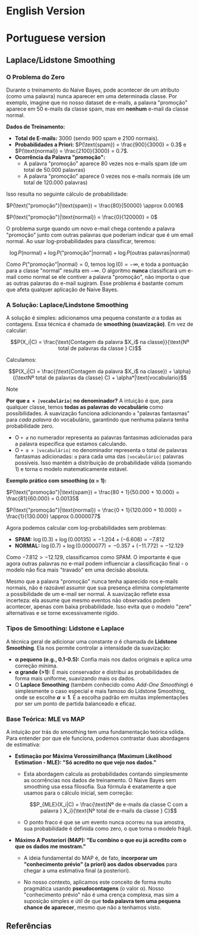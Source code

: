 # English Version

# Portuguese version

## **Laplace/Lidstone Smoothing**

### O Problema do Zero

Durante o treinamento do Naive Bayes, pode acontecer de um atributo (como uma palavra) nunca aparecer em uma determinada classe. Por exemplo, imagine que no nosso dataset de e-mails, a palavra "promoção" aparece em 50 e-mails da classe spam, mas em **nenhum** e-mail da classe normal.

**Dados de Treinamento:**
* **Total de E-mails:** 3000 (sendo 900 spam e 2100 normais).
* **Probabilidades a Priori:** $P(\text{spam}) = \frac{900}{3000} = 0.3$ e $P(\text{normal}) = \frac{2100}{3000} = 0.7$.
* **Ocorrência da Palavra "promoção":**
    * A palavra "promoção" aparece 80 vezes nos e-mails spam (de um total de 50.000 palavras)
    * A palavra "promoção" aparece 0 vezes nos e-mails normais (de um total de 120.000 palavras)

Isso resulta no seguinte cálculo de probabilidade:

$P(\text{"promoção"}|\text{spam}) = \frac{80}{50000} \approx 0.0016$

$P(\text{"promoção"}|\text{normal}) = \frac{0}{120000} = 0$

O problema surge quando um novo e-mail chega contendo a palavra "promoção" junto com outras palavras que poderiam indicar que é um email normal. Ao usar log-probabilidades para classificar, teremos:

$$\log P(\text{normal}) + \log P(\text{"promoção"}|\text{normal}) + \log P(\text{outras palavras}|\text{normal})$$

Como $P(\text{"promoção"}|\text{normal}) = 0$, temos $\log(0) = -\infty$, e toda a pontuação para a classe "normal" resulta em $-\infty$. O algoritmo **nunca** classificará um e-mail como normal se ele contiver a palavra "promoção", não importa o que as outras palavras do e-mail sugiram. Esse problema é bastante comum que afeta qualquer aplicação de Naive Bayes. 

### A Solução: Laplace/Lindstone Smoothing 

A solução é simples: adicionamos uma pequena constante $\alpha$ a todas as contagens. Essa técnica é chamada de **smoothing (suavização)**. Em vez de calcular:

$$P(X_i|C) = \frac{\text{Contagem da palavra $X_i$ na classe}}{\text{Nº total de palavras da classe } C}$$

Calculamos:

$$P(X_i|C) = \frac{(\text{Contagem da palavra $X_i$ na classe}) + \alpha}{(\textNº total de palavras da classe} C) + \alpha*|\text{vocabulario}$$

> [!NOTE]
> **Por que `α × |vocabulário|` no denominador?**
> A intuição é que, para qualquer classe, temos **todas as palavras do vocabulário** como possibilidades. A suavização funciona adicionando `α` "palavras fantasmas" para *cada palavra* do vocabulário, garantindo que nenhuma palavra tenha probabilidade zero.
> * O *`+ α`* no numerador representa as palavras fantasmas adicionadas para a palavra específica que estamos calculando.
> * O `+ α × |vocabulário|` no denominador representa o total de palavras fantasmas adicionadas: `α` para cada uma das `|vocabulário|` palavras possíveis.
> Isso mantém a distribuição de probabilidade válida (somando 1) e torna o modelo matematicamente estável.

**Exemplo prático com smoothing (α = 1):**

$P(\text{"promoção"}|\text{spam}) = \frac{80 + 1}{50.000 + 10.000} = \frac{81}{60.000} = 0.00135$

$P(\text{"promoção"}|\text{normal}) = \frac{0 + 1}{120.000 + 10.000} = \frac{1}{130.000} \approx 0.0000077$

Agora podemos calcular com log-probabilidades sem problemas:

* **SPAM:** $\log(0.3) + \log(0.00135) = -1.204 + (-6.608) = -7.812$
* **NORMAL:** $\log(0.7) + \log(0.0000077) = -0.357 + (-11.772) = -12.129$

Como $-7.812 > -12.129$, classificamos como SPAM. O importante é que agora outras palavras no e-mail podem influenciar a classificação final - o modelo não fica mais "travado" em uma decisão absoluta.

Mesmo que a palavra "promoção" nunca tenha aparecido nos e-mails normais, não é razoável assumir que sua presença elimina completamente a possibilidade de um e-mail ser normal. A suavização reflete essa incerteza: ela assume que mesmo eventos não observados podem acontecer, apenas com baixa probabilidade. Isso evita que o modelo "zere" alternativas e se torne excessivamente rígido.

### Tipos de Smoothing: Lidstone e Laplace

A técnica geral de adicionar uma constante $\alpha$ é chamada de **Lidstone Smoothing**. Ela nos permite controlar a intensidade da suavização:

* **α pequeno (e.g., 0.1-0.5):** Confia mais nos dados originais e aplica uma correção mínima.
* **α grande (>1):** É mais conservador e distribui as probabilidades de forma mais uniforme, suavizando mais os dados.
* O **Laplace Smoothing** (também conhecido como *Add-One Smoothing*) é simplesmente o caso especial e mais famoso do Lidstone Smoothing, onde se escolhe **$\alpha = 1$**. É a escolha padrão em muitas implementações por ser um ponto de partida balanceado e eficaz.

### Base Teórica: MLE vs MAP

A intuição por trás do smoothing tem uma fundamentação teórica sólida. Para entender por que ele funciona, podemos contrastar duas abordagens de estimativa:

- **Estimação por Máxima Verossimilhança (Maximum Likelihood Estimation - MLE): "Só acredito no que vejo nos dados."**
    * Esta abordagem calcula as probabilidades contando simplesmente as ocorrências nos dados de treinamento. O Naive Bayes sem smoothing usa essa filosofia. Sua fórmula é exatamente a que usamos para o cálculo inicial, sem correção:
      
      $$P_{MLE}(X_i|C) = \frac{\text{Nº de e-mails da classe C com a palavra } X_i}{\text{Nº total de e-mails da classe } C}$$
  
   * O ponto fraco é que se um evento nunca ocorreu na sua amostra, sua probabilidade é definida como zero, o que torna o modelo frágil.

- **Máximo A Posteriori (MAP): "Eu combino o que eu já acredito com o que os dados me mostram."**
    * A ideia fundamental do MAP é, de fato, **incorporar um "conhecimento prévio" (a priori) aos dados observados** para chegar a uma estimativa final (a posteriori). 
  
    * No nosso contexto, aplicamos este conceito de forma muito pragmática usando **pseudocontagens** (o valor α). Nosso "conhecimento prévio" não é uma crença complexa, mas sim a suposição simples e útil de que **toda palavra tem uma pequena chance de aparecer**, mesmo que não a tenhamos visto.


## Referências
